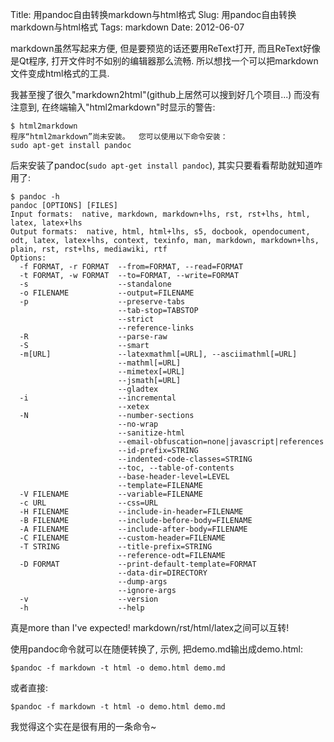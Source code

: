 Title: 用pandoc自由转换markdown与html格式
Slug: 用pandoc自由转换markdown与html格式
Tags: markdown
Date: 2012-06-07

markdown虽然写起来方便, 但是要预览的话还要用ReText打开, 而且ReText好像是Qt程序, 打开文件时不如别的编辑器那么流畅. 所以想找一个可以把markdown文件变成html格式的工具.

我甚至搜了很久"markdown2html"(github上居然可以搜到好几个项目...) 而没有注意到, 在终端输入"html2markdown"时显示的警告:

    $ html2markdown
    程序“html2markdown”尚未安装。  您可以使用以下命令安装：
    sudo apt-get install pandoc

后来安装了pandoc(`sudo apt-get install pandoc`), 其实只要看看帮助就知道咋用了: 

    $ pandoc -h
    pandoc [OPTIONS] [FILES]
    Input formats:  native, markdown, markdown+lhs, rst, rst+lhs, html, latex, latex+lhs
    Output formats:  native, html, html+lhs, s5, docbook, opendocument, odt, latex, latex+lhs, context, texinfo, man, markdown, markdown+lhs, plain, rst, rst+lhs, mediawiki, rtf
    Options:
      -f FORMAT, -r FORMAT  --from=FORMAT, --read=FORMAT                    
      -t FORMAT, -w FORMAT  --to=FORMAT, --write=FORMAT                     
      -s                    --standalone                                    
      -o FILENAME           --output=FILENAME                               
      -p                    --preserve-tabs                                 
                            --tab-stop=TABSTOP                              
                            --strict                                        
                            --reference-links                               
      -R                    --parse-raw                                     
      -S                    --smart                                         
      -m[URL]               --latexmathml[=URL], --asciimathml[=URL]        
                            --mathml[=URL]                                  
                            --mimetex[=URL]                                 
                            --jsmath[=URL]                                  
                            --gladtex                                       
      -i                    --incremental                                   
                            --xetex                                         
      -N                    --number-sections                               
                            --no-wrap                                       
                            --sanitize-html                                 
                            --email-obfuscation=none|javascript|references  
                            --id-prefix=STRING                              
                            --indented-code-classes=STRING                  
                            --toc, --table-of-contents                      
                            --base-header-level=LEVEL                       
                            --template=FILENAME                             
      -V FILENAME           --variable=FILENAME                             
      -c URL                --css=URL                                       
      -H FILENAME           --include-in-header=FILENAME                    
      -B FILENAME           --include-before-body=FILENAME                  
      -A FILENAME           --include-after-body=FILENAME                   
      -C FILENAME           --custom-header=FILENAME                        
      -T STRING             --title-prefix=STRING                           
                            --reference-odt=FILENAME                        
      -D FORMAT             --print-default-template=FORMAT                 
                            --data-dir=DIRECTORY                            
                            --dump-args                                     
                            --ignore-args                                   
      -v                    --version                                       
      -h                    --help       

真是more than I've expected! markdown/rst/html/latex之间可以互转!

使用pandoc命令就可以在随便转换了, 示例, 把demo.md输出成demo.html:

`$pandoc -f markdown -t html -o demo.html demo.md`

或者直接:

`$pandoc -f markdown -t html -o demo.html demo.md`

我觉得这个实在是很有用的一条命令~